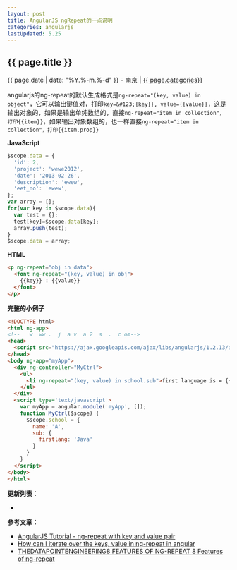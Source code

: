 ```yaml
---
layout: post
title: AngularJS ngRepeat的一点说明
categories: angularjs
lastUpdated: 5.25
---
```


## {{ page.title }}

{{ page.date | date: "%Y.%-m.%-d" }} - 南京 | <a href="/archive#{{ page.categories }}">{{ page.categories}}</a>

angularjs的ng-repeat的默认生成格式是`ng-repeat="(key, value) in object"`，它可以输出键值对，打印`key=&#123;{key}}, value={{value}}`，这是输出对象的，如果是输出单纯数组的，直接`ng-repeat="item in collection"，打印{{item}}`，如果输出对象数组的，也一样直接`ng-repeat="item in collection"，打印{{item.prop}}`

**JavaScript**

```javascript
$scope.data = {
  'id': 2,
  'project': 'wewe2012',
  'date': '2013-02-26',
  'description': 'ewew',
  'eet_no': 'ewew',
};
var array = [];
for(var key in $scope.data){
  var test = {};
  test[key]=$scope.data[key];
  array.push(test);
}
$scope.data = array;
```

**HTML**

```html
<p ng-repeat="obj in data">
  <font ng-repeat="(key, value) in obj">
    {{key}} : {{value}}
  </font>
</p>
```

**完整的小例子**

```html
<!DOCTYPE html>
<html ng-app>
<!--   w  ww .  j  a v  a 2  s  .  c om-->
<head>
  <script src="https://ajax.googleapis.com/ajax/libs/angularjs/1.2.13/angular.js"></script>
</head>
<body ng-app="myApp">
  <div ng-controller="MyCtrl">
    <ul>
      <li ng-repeat="(key, value) in school.sub">first language is = {{value}}</li>
    </ul>
  </div>
  <script type='text/javascript'>
    var myApp = angular.module('myApp', []);
    function MyCtrl($scope) {
      $scope.school = {
        name: 'A',
        sub: {
          firstlang: 'Java'
        }
      }
    }
  </script>
</body>
</html>
```

**更新列表：**

*



**参考文章：**

* [AngularJS Tutorial - ng-repeat with key and value pair][1]
* [How can I iterate over the keys, value in ng-repeat in angular][2]
* [THEDATAPOINTENGINEERING8 FEATURES OF NG-REPEAT
8 Features of ng-repeat][3]


[1]: http://www.java2s.com/Tutorials/Javascript/AngularJS_Example/Directives/2920__ng_repeat_with_key_and_value_pair.htm
[2]: http://stackoverflow.com/questions/15127834/how-can-i-iterate-over-the-keys-value-in-ng-repeat-in-angular
[3]: https://blog.rjmetrics.com/2015/09/02/8-features-of-ng-repeat/
